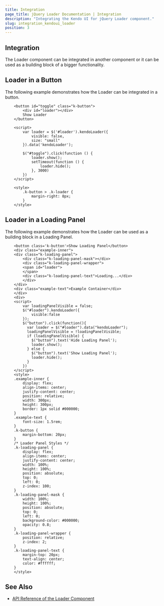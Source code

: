 ```yaml
---
title: Integration
page_title: jQuery Loader Documentation | Integration
description: "Integrating the Kendo UI for jQuery Loader component."
slug: integration_kendoui_loader
position: 3
---
```


## Integration

The Loader component can be integrated in another component or it can be used as a building block of a bigger functionality.

## Loader in a Button

The following example demonstrates how the Loader can be integrated in a button.

```dojo
    <button id="toggle" class="k-button">
        <div id="loader"></div>
        Show Loader
    </button> 

    <script>
        var loader = $('#loader').kendoLoader({
            visible: false,
            size: "small"
        }).data('kendoLoader');

        $("#toggle").click(function () {
            loader.show();
            setTimeout(function () {
                loader.hide();
            }, 3000)
        })
    </script>

    <style>
        .k-button > .k-loader {
            margin-right: 8px;
        }
    </style>
```

## Loader in a Loading Panel

The following example demonstrates how the Loader can be used as a building block in a Loading Panel.

```dojo
    <button class='k-button'>Show Loading Panel</button>
    <div class="example-inner">
    <div class="k-loading-panel">
        <div class="k-loading-panel-mask"></div>
        <div class="k-loading-panel-wrapper">
        <span id="loader">
        </span>
        <div class="k-loading-panel-text">Loading...</div>
        </div>
    </div>
    <div class="example-text">Example Container</div>
    </div>
    <div>
    <script>
        var loadingPanelVisible = false;
        $("#loader").kendoLoader({
        	visible:false
        });
        $("button").click(function(){
          var loader = $("#loader").data("kendoLoader");
          loadingPanelVisible = !loadingPanelVisible;
          if (loadingPanelVisible) {
            $("button").text('Hide Loading Panel');
            loader.show();
          } else {
            $("button").text('Show Loading Panel');
            loader.hide();
          }
        })
    </script>
    <style>
    .example-inner {
        display: flex;
        align-items: center;
        justify-content: center;
        position: relative;
        width: 300px;
        height: 300px;
        border: 1px solid #000000;
    }
    .example-text {
        font-size: 1.5rem;
    }
    .k-button {
        margin-bottom: 20px;
    }
    /* Loader Panel Styles */
    .k-loading-panel {
        display: flex;
        align-items: center;
        justify-content: center;
        width: 100%;
        height: 100%;
        position: absolute;
        top: 0;
        left: 0;
        z-index: 100;
    }
    .k-loading-panel-mask {
        width: 100%;
        height: 100%;
        position: absolute;
        top: 0;
        left: 0;
        background-color: #000000;
        opacity: 0.8;
    }
    .k-loading-panel-wrapper {
        position: relative;
        z-index: 2;
    }
    .k-loading-panel-text {
        margin-top: 20px;
        text-align: center;
        color: #ffffff;
    }
    </style>
```

## See Also

* [API Reference of the Loader Component](/api/javascript/ui/loader)
